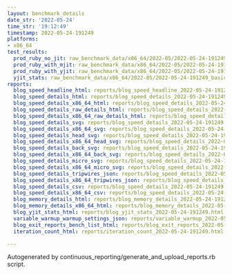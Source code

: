 ```yaml
---
layout: benchmark_details
date_str: '2022-05-24'
time_str: '19:12:49'
timestamp: 2022-05-24-191249
platforms:
- x86_64
test_results:
  prod_ruby_no_jit: raw_benchmark_data/x86_64/2022-05/2022-05-24-191249_basic_benchmark_prod_ruby_no_jit.json
  prod_ruby_with_mjit: raw_benchmark_data/x86_64/2022-05/2022-05-24-191249_basic_benchmark_prod_ruby_with_mjit.json
  prod_ruby_with_yjit: raw_benchmark_data/x86_64/2022-05/2022-05-24-191249_basic_benchmark_prod_ruby_with_yjit.json
  yjit_stats: raw_benchmark_data/x86_64/2022-05/2022-05-24-191249_basic_benchmark_yjit_stats.json
reports:
  blog_speed_headline_html: reports/blog_speed_headline_2022-05-24-191249.html
  blog_speed_details_html: reports/blog_speed_details_2022-05-24-191249.html
  blog_speed_details_x86_64_html: reports/blog_speed_details_2022-05-24-191249.x86_64.html
  blog_speed_details_raw_details_html: reports/blog_speed_details_2022-05-24-191249.raw_details.html
  blog_speed_details_x86_64_raw_details_html: reports/blog_speed_details_2022-05-24-191249.x86_64.raw_details.html
  blog_speed_details_svg: reports/blog_speed_details_2022-05-24-191249.svg
  blog_speed_details_x86_64_svg: reports/blog_speed_details_2022-05-24-191249.x86_64.svg
  blog_speed_details_head_svg: reports/blog_speed_details_2022-05-24-191249.head.svg
  blog_speed_details_x86_64_head_svg: reports/blog_speed_details_2022-05-24-191249.x86_64.head.svg
  blog_speed_details_back_svg: reports/blog_speed_details_2022-05-24-191249.back.svg
  blog_speed_details_x86_64_back_svg: reports/blog_speed_details_2022-05-24-191249.x86_64.back.svg
  blog_speed_details_micro_svg: reports/blog_speed_details_2022-05-24-191249.micro.svg
  blog_speed_details_x86_64_micro_svg: reports/blog_speed_details_2022-05-24-191249.x86_64.micro.svg
  blog_speed_details_tripwires_json: reports/blog_speed_details_2022-05-24-191249.tripwires.json
  blog_speed_details_x86_64_tripwires_json: reports/blog_speed_details_2022-05-24-191249.x86_64.tripwires.json
  blog_speed_details_csv: reports/blog_speed_details_2022-05-24-191249.csv
  blog_speed_details_x86_64_csv: reports/blog_speed_details_2022-05-24-191249.x86_64.csv
  blog_memory_details_html: reports/blog_memory_details_2022-05-24-191249.html
  blog_memory_details_x86_64_html: reports/blog_memory_details_2022-05-24-191249.x86_64.html
  blog_yjit_stats_html: reports/blog_yjit_stats_2022-05-24-191249.html
  variable_warmup_warmup_settings_json: reports/variable_warmup_2022-05-24-191249.warmup_settings.json
  blog_exit_reports_bench_list_html: reports/blog_exit_reports_2022-05-24-191249.bench_list.html
  iteration_count_html: reports/iteration_count_2022-05-24-191249.html

---
```

Autogenerated by continuous_reporting/generate_and_upload_reports.rb script.
